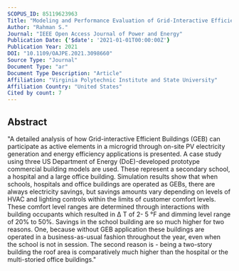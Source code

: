 ```yaml
---
SCOPUS_ID: 85119623963
Title: "Modeling and Performance Evaluation of Grid-Interactive Efficient Buildings (GEB) in a Microgrid Environment"
Author: "Rahman S."
Journal: "IEEE Open Access Journal of Power and Energy"
Publication Date: {'$date': '2021-01-01T00:00:00Z'}
Publication Year: 2021
DOI: "10.1109/OAJPE.2021.3098660"
Source Type: "Journal"
Document Type: "ar"
Document Type Description: "Article"
Affiliation: "Virginia Polytechnic Institute and State University"
Affiliation Country: "United States"
Cited by count: 7
---
```


## Abstract
"A detailed analysis of how Grid-interactive Efficient Buildings (GEB) can participate as active elements in a microgrid through on-site PV electricity generation and energy efficiency applications is presented. A case study using three US Department of Energy (DoE)-developed prototype commercial building models are used. These represent a secondary school, a hospital and a large office building. Simulation results show that when schools, hospitals and office buildings are operated as GEBs, there are always electricity savings, but savings amounts vary depending on levels of HVAC and lighting controls within the limits of customer comfort levels. These comfort level ranges are determined through interactions with building occupants which resulted in Δ T of 2- 5 °F and dimming level range of 20% to 50%. Savings in the school building are so much higher for two reasons. One, because without GEB application these buildings are operated in a business-as-usual fashion throughout the year, even when the school is not in session. The second reason is - being a two-story building the roof area is comparatively much higher than the hospital or the multi-storied office buildings."
